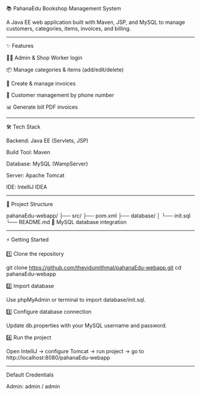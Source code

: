 📚 PahanaEdu Bookshop Management System

A Java EE web application built with Maven, JSP, and MySQL to manage customers, categories, items, invoices, and billing.

***


✨ Features

👨‍💻 Admin & Shop Worker login

📦 Manage categories & items (add/edit/delete)

🧾 Create & manage invoices

👥 Customer management by phone number

📊 Generate bill PDF invoices

---

🛠️ Tech Stack

Backend: Java EE (Servlets, JSP)

Build Tool: Maven

Database: MySQL (WampServer)

Server: Apache Tomcat

IDE: IntelliJ IDEA

---
📂 Project Structure

pahanaEdu-webapp/
├── src/
├── pom.xml
├── database/
│   └── init.sql
└── README.md
💾 MySQL database integration


---

⚡ Getting Started


1️⃣ Clone the repository


git clone https://github.com/thevidumithmal/pahanaEdu-webapp.git
cd pahanaEdu-webapp

2️⃣ Import database

Use phpMyAdmin or terminal to import database/init.sql.

3️⃣ Configure database connection

Update db.properties with your MySQL username and password.

4️⃣ Run the project

Open IntelliJ → configure Tomcat → run project → go to http://localhost:8080/pahanaEdu-webapp

---

Default Credentials

Admin: admin / admin









